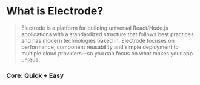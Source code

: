# What is Electrode?

> Electrode is a platform for building universal React/Node.js applications with a standardized structure that follows best practices and has modern technologies baked in. Electrode focuses on performance, component reusability and simple deployment to multiple cloud providers—so you can focus on what makes your app unique.

### Core: Quick + Easy





